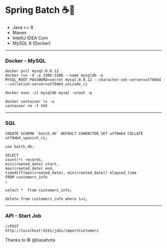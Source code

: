 # Spring Batch ☕🚀

- Java >= 8
- Maven
- IntelliJ IDEA Com
- MySQL 8 (Docker)

<hr>

### Docker - MySQL

```
docker pull mysql:8.0.12
docker run -d -p 3306:3306 --name mysqldb -e MYSQL_ROOT_PASSWORD=secret mysql:8.0.12 --character-set-server=utf8mb4 --collation-server=utf8mb4_unicode_ci

docker exec -it mysqldb mysql -uroot -p

docker container ls -a
container rm -f XXX
```
<hr>

### SQL
```
CREATE SCHEMA `batch_db` DEFAULT CHARACTER SET utf8mb4 COLLATE utf8mb4_spanish_ci;

use batch_db;

SELECT
count(*) records,
min(created_date) start,
max(created_date) end,
timediff(max(created_date), min(created_date)) elapsed_time
FROM customers_info
;

select *  from customers_info;

delete from customers_info where 1=1;
```

<hr>

### API - Start Job
```
//POST
http://localhost:9191/jobs/importCustomers
```

Thanks to &copy; @basahota
